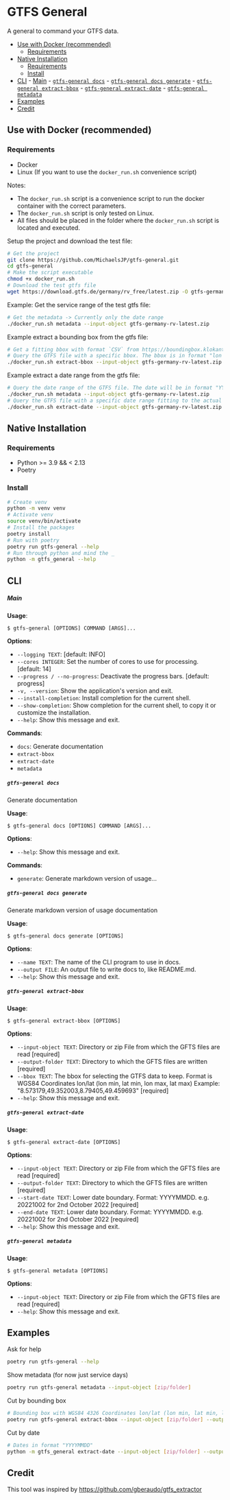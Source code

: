 # GTFS General
A general to command your GTFS data.
<!-- TOC start (generated with https://github.com/derlin/bitdowntoc) -->

- [Use with Docker (recommended)](#use-with-docker-recommended)
   * [Requirements](#requirements)
- [Native Installation](#native-installation)
   * [Requirements](#requirements-1)
   * [Install](#install)
- [CLI](#cli)
         - [Main](#main)
         - [`gtfs-general docs`](#gtfs-general-docs)
         - [`gtfs-general docs generate`](#gtfs-general-docs-generate)
         - [`gtfs-general extract-bbox`](#gtfs-general-extract-bbox)
         - [`gtfs-general extract-date`](#gtfs-general-extract-date)
         - [`gtfs-general metadata`](#gtfs-general-metadata)
- [Examples](#examples)
- [Credit](#credit)

<!-- TOC end -->


<!-- TOC --><a name="use-with-docker-recommended"></a>
## Use with Docker (recommended)
<!-- TOC --><a name="requirements"></a>
### Requirements
- Docker
- Linux (If you want to use the `docker_run.sh` convenience script)

Notes:
- The `docker_run.sh` script is a convenience script to run the docker container with the correct parameters.
- The `docker_run.sh` script is only tested on Linux.
- All files should be placed in the folder where the `docker_run.sh` script is located and executed.

Setup the project and download the test file:
```bash
# Get the project
git clone https://github.com/MichaelsJP/gtfs-general.git
cd gtfs-general
# Make the script executable
chmod +x docker_run.sh
# Download the test gtfs file
wget https://download.gtfs.de/germany/rv_free/latest.zip -O gtfs-germany-rv-latest.zip
```

Example: Get the service range of the test gtfs file:
```bash
# Get the metadata -> Currently only the date range
./docker_run.sh metadata --input-object gtfs-germany-rv-latest.zip
```

Example extract a bounding box from the gtfs file:
```bash
# Get a fitting bbox with format `CSV` from https://boundingbox.klokantech.com
# Query the GTFS file with a specific bbox. The bbox is in format "lon min, lat min, lon max, lat max"
./docker_run.sh extract-bbox --input-object gtfs-germany-rv-latest.zip --output-folder output/bbox-gtfs-germany-rv-latest --bbox "7.5117,47.5325,10.4956,49.7913"
```

Example extract a date range from the gtfs file:
```bash
# Query the date range of the GTFS file. The date will be in format "YYYY-MM-DD HH:MM:SS"
./docker_run.sh metadata --input-object gtfs-germany-rv-latest.zip
# Query the GTFS file with a specific date range fitting to the actual range from metadata in the format "YYYYMMDD"
./docker_run.sh extract-date --input-object gtfs-germany-rv-latest.zip --output-folder output/range-gtfs-germany-rv-latest --start-date "20240401" --end-date "20240501"
```


<!-- TOC --><a name="native-installation"></a>
## Native Installation


<!-- TOC --><a name="requirements-1"></a>
### Requirements
- Python >= 3.9 && < 2.13
- Poetry

<!-- TOC --><a name="install"></a>
### Install
```bash
# Create venv
python -m venv venv
# Activate venv
source venv/bin/activate
# Install the packages
poetry install
# Run with poetry
poetry run gtfs-general --help
# Run through python and mind the _
python -m gtfs_general --help
```

<!-- TOC --><a name="cli"></a>
## CLI

<!-- TOC --><a name="main"></a>
##### Main

**Usage**:

```console
$ gtfs-general [OPTIONS] COMMAND [ARGS]...
```

**Options**:

* `--logging TEXT`: [default: INFO]
* `--cores INTEGER`: Set the number of cores to use for processing.  [default: 14]
* `--progress / --no-progress`: Deactivate the progress bars.  [default: progress]
* `-v, --version`: Show the application's version and exit.
* `--install-completion`: Install completion for the current shell.
* `--show-completion`: Show completion for the current shell, to copy it or customize the installation.
* `--help`: Show this message and exit.

**Commands**:

* `docs`: Generate documentation
* `extract-bbox`
* `extract-date`
* `metadata`

<!-- TOC --><a name="gtfs-general-docs"></a>
##### `gtfs-general docs`

Generate documentation

**Usage**:

```console
$ gtfs-general docs [OPTIONS] COMMAND [ARGS]...
```

**Options**:

* `--help`: Show this message and exit.

**Commands**:

* `generate`: Generate markdown version of usage...

<!-- TOC --><a name="gtfs-general-docs-generate"></a>
##### `gtfs-general docs generate`

Generate markdown version of usage documentation

**Usage**:

```console
$ gtfs-general docs generate [OPTIONS]
```

**Options**:

* `--name TEXT`: The name of the CLI program to use in docs.
* `--output FILE`: An output file to write docs to, like README.md.
* `--help`: Show this message and exit.

<!-- TOC --><a name="gtfs-general-extract-bbox"></a>
##### `gtfs-general extract-bbox`

**Usage**:

```console
$ gtfs-general extract-bbox [OPTIONS]
```

**Options**:

* `--input-object TEXT`: Directory or zip File from which the GFTS files are read  [required]
* `--output-folder TEXT`: Directory to which the GFTS files are written  [required]
* `--bbox TEXT`: The bbox for selecting the GTFS data to keep. Format is WGS84 Coordinates lon/lat (lon min, lat min, lon max, lat max) Example: "8.573179,49.352003,8.79405,49.459693"  [required]
* `--help`: Show this message and exit.

<!-- TOC --><a name="gtfs-general-extract-date"></a>
##### `gtfs-general extract-date`

**Usage**:

```console
$ gtfs-general extract-date [OPTIONS]
```

**Options**:

* `--input-object TEXT`: Directory or zip File from which the GFTS files are read  [required]
* `--output-folder TEXT`: Directory to which the GFTS files are written  [required]
* `--start-date TEXT`: Lower date boundary. Format: YYYYMMDD. e.g. 20221002 for 2nd October 2022  [required]
* `--end-date TEXT`: Lower date boundary. Format: YYYYMMDD. e.g. 20221002 for 2nd October 2022  [required]
* `--help`: Show this message and exit.

<!-- TOC --><a name="gtfs-general-metadata"></a>
##### `gtfs-general metadata`

**Usage**:

```console
$ gtfs-general metadata [OPTIONS]
```

**Options**:

* `--input-object TEXT`: Directory or zip File from which the GFTS files are read  [required]
* `--help`: Show this message and exit.

<!-- TOC --><a name="examples"></a>
## Examples

Ask for help
```bash
poetry run gtfs-general --help
```

Show metadata (for now just service days)
```bash
poetry run gtfs-general metadata --input-object [zip/folder]
```

Cut by bounding box
```bash
# Bounding box with WGS84 4326 Coordinates lon/lat (lon min, lat min, lon max, lat max):
poetry run gtfs-general extract-bbox --input-object [zip/folder] --output-folder output --bbox "8.573179,49.352031,8.794049,49.459693"
```

Cut by date
```bash
# Dates in format "YYYYMMDD"
python -m gtfs_general extract-date --input-object [zip/folder] --output-folder  --start-date "20220601" --end-date "20220701"
```

<!-- TOC --><a name="credit"></a>
## Credit
This tool was inspired by https://github.com/gberaudo/gtfs_extractor
